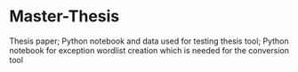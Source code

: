 # Master-Thesis
Thesis paper; Python notebook and data used for testing thesis tool; Python notebook for exception wordlist creation which is needed for the conversion tool
